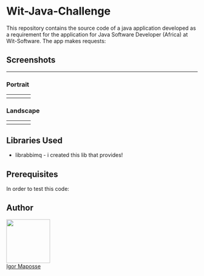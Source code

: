 # Wit-Java-Challenge

This repository contains the source code of a java application developed as a requirement for the application for Java Software Developer (Africa) at Wit-Software.
The app makes requests: 

## Screenshots
-----------

### Portrait
<table width="100%">
  <tr>
    <th width="25%"><img src=""</th>
    <th width="25%"><img src=""</th>
    <th width="25%"><img src=""</th>
  </tr>
</table>

### Landscape
<table width="100%">
  <tr>
    <th width="25%"><img src=""</th>
    <th width="25%"><img src=""</th>
  </tr>
</table>


Libraries Used
--------------
* librabbimq - i created this lib that provides!

## Prerequisites
In order to test this code:



## Author
<img src="" width="115"><br>
[Igor Maposse](https://github.com/IgorMaposse)
